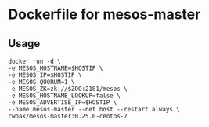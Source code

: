 # Dockerfile for mesos-master

## Usage

```
docker run -d \
-e MESOS_HOSTNAME=$HOSTIP \
-e MESOS_IP=$HOSTIP \
-e MESOS_QUORUM=1 \
-e MESOS_ZK=zk://$ZOO:2181/mesos \
-e MESOS_HOSTNAME_LOOKUP=false \
-e MESOS_ADVERTISE_IP=$HOSTIP \
--name mesos-master --net host --restart always \
cwbak/mesos-master:0.25.0-centos-7
```
